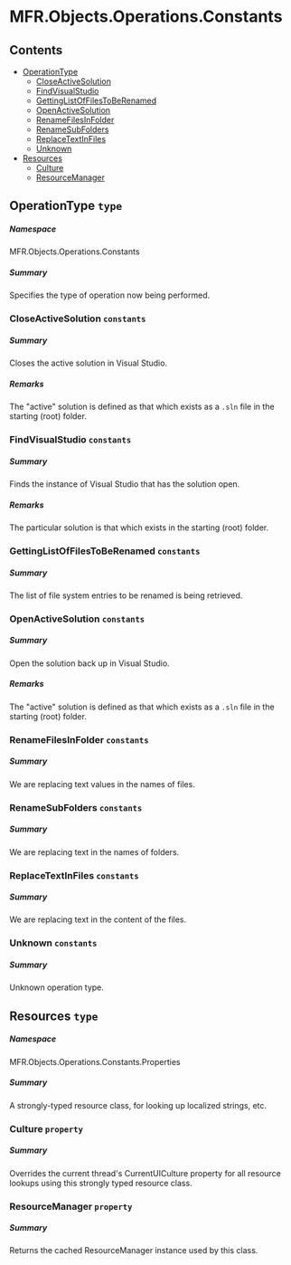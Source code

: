 <a name='assembly'></a>
# MFR.Objects.Operations.Constants

## Contents

- [OperationType](#T-MFR-Objects-Operations-Constants-OperationType 'MFR.Objects.Operations.Constants.OperationType')
  - [CloseActiveSolution](#F-MFR-Objects-Operations-Constants-OperationType-CloseActiveSolution 'MFR.Objects.Operations.Constants.OperationType.CloseActiveSolution')
  - [FindVisualStudio](#F-MFR-Objects-Operations-Constants-OperationType-FindVisualStudio 'MFR.Objects.Operations.Constants.OperationType.FindVisualStudio')
  - [GettingListOfFilesToBeRenamed](#F-MFR-Objects-Operations-Constants-OperationType-GettingListOfFilesToBeRenamed 'MFR.Objects.Operations.Constants.OperationType.GettingListOfFilesToBeRenamed')
  - [OpenActiveSolution](#F-MFR-Objects-Operations-Constants-OperationType-OpenActiveSolution 'MFR.Objects.Operations.Constants.OperationType.OpenActiveSolution')
  - [RenameFilesInFolder](#F-MFR-Objects-Operations-Constants-OperationType-RenameFilesInFolder 'MFR.Objects.Operations.Constants.OperationType.RenameFilesInFolder')
  - [RenameSubFolders](#F-MFR-Objects-Operations-Constants-OperationType-RenameSubFolders 'MFR.Objects.Operations.Constants.OperationType.RenameSubFolders')
  - [ReplaceTextInFiles](#F-MFR-Objects-Operations-Constants-OperationType-ReplaceTextInFiles 'MFR.Objects.Operations.Constants.OperationType.ReplaceTextInFiles')
  - [Unknown](#F-MFR-Objects-Operations-Constants-OperationType-Unknown 'MFR.Objects.Operations.Constants.OperationType.Unknown')
- [Resources](#T-MFR-Objects-Operations-Constants-Properties-Resources 'MFR.Objects.Operations.Constants.Properties.Resources')
  - [Culture](#P-MFR-Objects-Operations-Constants-Properties-Resources-Culture 'MFR.Objects.Operations.Constants.Properties.Resources.Culture')
  - [ResourceManager](#P-MFR-Objects-Operations-Constants-Properties-Resources-ResourceManager 'MFR.Objects.Operations.Constants.Properties.Resources.ResourceManager')

<a name='T-MFR-Objects-Operations-Constants-OperationType'></a>
## OperationType `type`

##### Namespace

MFR.Objects.Operations.Constants

##### Summary

Specifies the type of operation now being performed.

<a name='F-MFR-Objects-Operations-Constants-OperationType-CloseActiveSolution'></a>
### CloseActiveSolution `constants`

##### Summary

Closes the active solution in Visual Studio.

##### Remarks

The "active" solution is defined as that which exists as a
`.sln` file in the starting (root) folder.

<a name='F-MFR-Objects-Operations-Constants-OperationType-FindVisualStudio'></a>
### FindVisualStudio `constants`

##### Summary

Finds the instance of Visual Studio that has the solution open.

##### Remarks

The particular solution is that which exists in the starting (root) folder.

<a name='F-MFR-Objects-Operations-Constants-OperationType-GettingListOfFilesToBeRenamed'></a>
### GettingListOfFilesToBeRenamed `constants`

##### Summary

The list of file system entries to be renamed is being retrieved.

<a name='F-MFR-Objects-Operations-Constants-OperationType-OpenActiveSolution'></a>
### OpenActiveSolution `constants`

##### Summary

Open the solution back up in Visual Studio.

##### Remarks

The "active" solution is defined as that which exists as a
`.sln` file in the starting (root) folder.

<a name='F-MFR-Objects-Operations-Constants-OperationType-RenameFilesInFolder'></a>
### RenameFilesInFolder `constants`

##### Summary

We are replacing text values in the names of files.

<a name='F-MFR-Objects-Operations-Constants-OperationType-RenameSubFolders'></a>
### RenameSubFolders `constants`

##### Summary

We are replacing text in the names of folders.

<a name='F-MFR-Objects-Operations-Constants-OperationType-ReplaceTextInFiles'></a>
### ReplaceTextInFiles `constants`

##### Summary

We are replacing text in the content of the files.

<a name='F-MFR-Objects-Operations-Constants-OperationType-Unknown'></a>
### Unknown `constants`

##### Summary

Unknown operation type.

<a name='T-MFR-Objects-Operations-Constants-Properties-Resources'></a>
## Resources `type`

##### Namespace

MFR.Objects.Operations.Constants.Properties

##### Summary

A strongly-typed resource class, for looking up localized strings, etc.

<a name='P-MFR-Objects-Operations-Constants-Properties-Resources-Culture'></a>
### Culture `property`

##### Summary

Overrides the current thread's CurrentUICulture property for all
  resource lookups using this strongly typed resource class.

<a name='P-MFR-Objects-Operations-Constants-Properties-Resources-ResourceManager'></a>
### ResourceManager `property`

##### Summary

Returns the cached ResourceManager instance used by this class.

